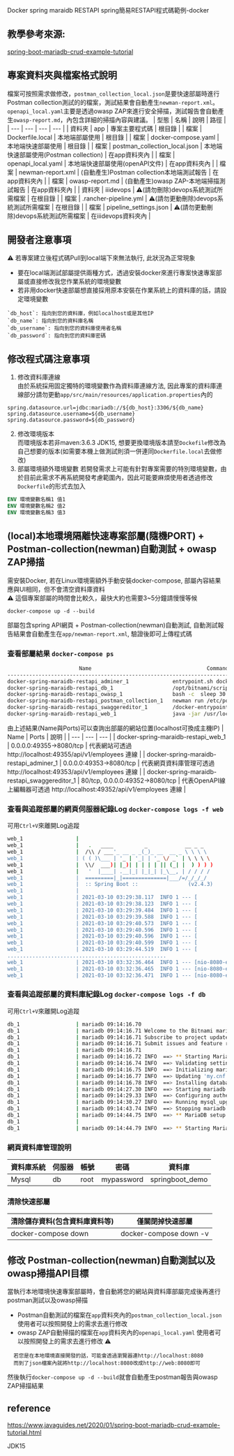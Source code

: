 Docker spring maraidb RESTAPI
spring簡易RESTAPI程式碼範例-docker

## 教學參考來源:
[spring-boot-mariadb-crud-example-tutorial](https://www.javaguides.net/2020/01/spring-boot-mariadb-crud-example-tutorial.html)

## 專案資料夾與檔案格式說明
檔案可按照需求做修改，`postman_collection_local.json`是要快速部屬時進行Postman collection測試的的檔案，測試結果會自動產生`newman-report.xml`。`openapi_local.yaml`主要是透過owasp ZAP來進行安全掃描，測試報告會自動產生`owasp-report.md`，內包含詳細的掃描內容與建議。
| 型態 | 名稱 | 說明 | 路徑 |
| --- | --- | --- | --- |
| 資料夾 | app | 專案主要程式碼 | 根目錄 |
| 檔案 | Dockerfile.local | 本地端部屬使用 | 根目錄 |
| 檔案 | docker-compose.yaml | 本地端快速部屬使用 | 根目錄 |
| 檔案 | postman_collection_local.json | 本地端快速部屬使用(Postman collection) | 在app資料夾內 |
| 檔案 | openapi_local.yaml | 本地端快速部屬使用(openAPI文件) | 在app資料夾內 | 
| 檔案 | newman-report.xml | (自動產生)Postman collection本地端測試報告 | 在app資料夾內 |
| 檔案 | owasp-report.md | (自動產生)owasp ZAP-本地端掃描測試報告 | 在app資料夾內 |
| 資料夾 | iiidevops | :warning:(請勿刪除)devops系統測試所需檔案 | 在根目錄 |
| 檔案 | .rancher-pipeline.yml | :warning:(請勿更動刪除)devops系統測試所需檔案 | 在根目錄 |
| 檔案 | pipeline_settings.json | :warning:(請勿更動刪除)devops系統測試所需檔案 | 在iiidevops資料夾內 | 

## 開發者注意事項
:warning: 若專案建立後程式碼Pull到local端下來無法執行, 此狀況為正常現象
* 要在local端測試部屬提供兩種方式，透過安裝docker來進行專案快速專案部屬或直接修改我您作業系統的環境變數
* 若非用docker快速部屬想直接採用原本安裝在作業系統上的資料庫的話，請設定環境變數
```env
`db_host`: 指向到您的資料庫，例如localhost或是其他IP
`db_name`: 指向到您的資料庫名稱
`db_username`: 指向到您的資料庫使用者名稱
`db_password`: 指向到您的資料庫密碼
```

## 修改程式碼注意事項
1. 修改資料庫連線  
由於系統採用固定獨特的環境變數作為資料庫連線方法, 因此專案的資料庫連線部分請勿更動`app/src/main/resources/application.properties`內的
```
spring.datasource.url=jdbc:mariadb://${db_host}:3306/${db_name}
spring.datasource.username=${db_username}
spring.datasource.password=${db_password}
```
2. 修改環境版本  
而環境版本若非maven:3.6.3 JDK15, 想要更換環境版本請至`Dockefile`修改為自己想要的版本(如需要本機上做測試則須一併連同`Dockerfile.local`去做修改)
3. 部屬環境額外環境變數
若開發需求上可能有針對專案需要的特別環境變數，由於目前此需求不再系統開發考慮範圍內，因此可能要麻煩使用者透過修改`Dockerfile`的形式去加入
```dockerfile
ENV 環境變數名稱1 值1
ENV 環境變數名稱2 值2
ENV 環境變數名稱3 值3
```

## (local)本地環境隔離快速專案部屬(隨機PORT) + Postman-collection(newman)自動測試 + owasp ZAP掃描
需安裝Docker, 若在Linux環境需額外手動安裝docker-compose, 部屬內容結果應與UI相同，但不會清空資料庫資料  
:warning: 這個專案部屬的時間會比較久，最快大約也需要3~5分鐘請慢慢等候
``` 
docker-compose up -d --build 
```
部屬包含spring API網頁 + Postman-collection(newman)自動測試, 自動測試報告結果會自動產生在`app/newman-report.xml`, 驗證後即可上傳程式碼
### 查看部屬結果 `docker-compose ps`
```sh
                       Name                                     Command                  State                    Ports
------------------------------------------------------------------------------------------------------------------------------------
docker-spring-maraidb-restapi_adminer_1              entrypoint.sh docker-php-e ...   Up             0.0.0.0:49353->8080/tcp
docker-spring-maraidb-restapi_db_1                   /opt/bitnami/scripts/maria ...   Up (healthy)   3306/tcp
docker-spring-maraidb-restapi_owasp_1                bash -c  sleep 30 && zap-a ...   Exit 2
docker-spring-maraidb-restapi_postman_collection_1   newman run /etc/postman/po ...   Exit 0
docker-spring-maraidb-restapi_swaggereditor_1        /docker-entrypoint.sh sh / ...   Up             80/tcp, 0.0.0.0:49352->8080/tcp
docker-spring-maraidb-restapi_web_1                  java -jar /usr/local/tomca ...   Up (healthy)   0.0.0.0:49355->8080/tcp
```
由上述結果(Name與Ports)可以查詢出部屬的網站位置(localhost可換成主機IP)
| Name | Ports | 說明 |
| --- | --- | --- |
| docker-spring-maraidb-restapi_web_1 | 0.0.0.0:49355->8080/tcp | 代表網站可透過 http://localhost:49355/api/v1/employees 連線 | 
| docker-spring-maraidb-restapi_adminer_1 | 0.0.0.0:49353->8080/tcp | 代表網頁資料庫管理可透過 http://localhost:49353/api/v1/employees 連線 |
| docker-spring-maraidb-restapi_swaggereditor_1 | 80/tcp, 0.0.0.0:49352->8080/tcp | 代表OpenAPI線上編輯器可透過 http://localhost:49352/api/v1/employees 連線 |
### 查看與追蹤部屬的網頁伺服器紀錄Log `docker-compose logs -f web`
可用`Ctrl+V`來離開Log追蹤
```sh
web_1                 |
web_1                 |   .   ____          _            __ _ _
web_1                 |  /\\ / ___'_ __ _ _(_)_ __  __ _ \ \ \ \
web_1                 | ( ( )\___ | '_ | '_| | '_ \/ _` | \ \ \ \
web_1                 |  \\/  ___)| |_)| | | | | || (_| |  ) ) ) )
web_1                 |   '  |____| .__|_| |_|_| |_\__, | / / / /
web_1                 |  =========|_|==============|___/=/_/_/_/
web_1                 |  :: Spring Boot ::                (v2.4.3)
web_1                 |
web_1                 | 2021-03-10 03:29:38.117  INFO 1 --- [           main] com.example.demo.DemoApplication         : Starting DemoApplication v0.0.1-SNAPSHOT using Java 11.0.10 on 2aedcf197dc3 with PID 1 (/usr/local/tomcat/webapps/ROOT.jar started by root in /usr/local/tomcat)
web_1                 | 2021-03-10 03:29:38.123  INFO 1 --- [           main] com.example.demo.DemoApplication         : No active profile set, falling back to default profiles: default
web_1                 | 2021-03-10 03:29:39.484  INFO 1 --- [           main] .s.d.r.c.RepositoryConfigurationDelegate : Bootstrapping Spring Data JPA repositories in DEFAULT mode.
web_1                 | 2021-03-10 03:29:39.588  INFO 1 --- [           main] .s.d.r.c.RepositoryConfigurationDelegate : Finished Spring Data repository scanning in 88 ms. Found 1 JPA repository interfaces.
web_1                 | 2021-03-10 03:29:40.573  INFO 1 --- [           main] o.s.b.w.embedded.tomcat.TomcatWebServer  : Tomcat initialized with port(s): 8080 (http)
web_1                 | 2021-03-10 03:29:40.596  INFO 1 --- [           main] o.apache.catalina.core.StandardService   : Starting service [Tomcat]
web_1                 | 2021-03-10 03:29:40.596  INFO 1 --- [           main] org.apache.catalina.core.StandardEngine  : Starting Servlet engine: [Apache Tomcat/9.0.43]
web_1                 | 2021-03-10 03:29:40.599  INFO 1 --- [           main] o.a.catalina.core.AprLifecycleListener   : Loaded Apache Tomcat Native library [1.2.26] using APR path ''
web_1                 | 2021-03-10 03:29:44.519  INFO 1 --- [           main] com.example.demo.DemoApplication         : Started DemoApplication in 7.437 seconds (JVM running for 8.386)
...................................................
web_1                 | 2021-03-10 03:32:36.464  INFO 1 --- [nio-8080-exec-1] o.a.c.c.C.[Tomcat].[localhost].[/]       : Initializing Spring DispatcherServlet 'dispatcherServlet'
web_1                 | 2021-03-10 03:32:36.465  INFO 1 --- [nio-8080-exec-1] o.s.web.servlet.DispatcherServlet        : Initializing Servlet 'dispatcherServlet'
web_1                 | 2021-03-10 03:32:36.471  INFO 1 --- [nio-8080-exec-1] o.s.web.servlet.DispatcherServlet        : Completed initialization in 5 ms
```
### 查看與追蹤部屬的資料庫紀錄Log `docker-compose logs -f db`
可用`Ctrl+V`來離開Log追蹤
```sh
db_1                  | mariadb 09:14:16.70
db_1                  | mariadb 09:14:16.71 Welcome to the Bitnami mariadb container
db_1                  | mariadb 09:14:16.71 Subscribe to project updates by watching https://github.com/bitnami/bitnami-docker-mariadb
db_1                  | mariadb 09:14:16.71 Submit issues and feature requests at https://github.com/bitnami/bitnami-docker-mariadb/issues
db_1                  | mariadb 09:14:16.71
db_1                  | mariadb 09:14:16.72 INFO  ==> ** Starting MariaDB setup **
db_1                  | mariadb 09:14:16.74 INFO  ==> Validating settings in MYSQL_*/MARIADB_* env vars
db_1                  | mariadb 09:14:16.75 INFO  ==> Initializing mariadb database
db_1                  | mariadb 09:14:16.77 INFO  ==> Updating 'my.cnf' with custom configuration
db_1                  | mariadb 09:14:16.78 INFO  ==> Installing database
db_1                  | mariadb 09:14:27.30 INFO  ==> Starting mariadb in background
db_1                  | mariadb 09:14:29.33 INFO  ==> Configuring authentication
db_1                  | mariadb 09:14:30.27 INFO  ==> Running mysql_upgrade
db_1                  | mariadb 09:14:43.74 INFO  ==> Stopping mariadb
db_1                  | mariadb 09:14:44.75 INFO  ==> ** MariaDB setup finished! **
db_1                  |
db_1                  | mariadb 09:14:44.79 INFO  ==> ** Starting MariaDB **

```
### 網頁資料庫管理說明
| 資料庫系統 | 伺服器 | 帳號 | 密碼 | 資料庫 |
| --- | --- | --- | --- | --- |
| Mysql | db | root | mypassword | springboot_demo |
### 清除快速部屬
| 清除儲存資料(包含資料庫資料等) | 僅關閉掉快速部屬 |
| --- | --- |
| docker-compose down | docker-compose down -v | 
## 修改 Postman-collection(newman)自動測試以及owasp掃描API目標
當執行本地環境快速專案部屬時，會自動將您的網站與資料庫部屬完成後再進行postman測試以及owasp掃描
* Postman自動測試的檔案在`app`資料夾內的`postman_collection_local.json` 使用者可以按照開發上的需求去進行修改
* owasp ZAP自動掃描的檔案在`app`資料夾內的`openapi_local.yaml` 使用者可以按照開發上的需求去進行修改
:warning: 
```
  若您是在本地環境直接開發的話，可能會透過瀏覽器連http://localhost:8080
  而到了json檔案內就將http://localhost:8080改成http://web:8080即可
```
然後執行`docker-compose up -d --build`就會自動產生postman報告與owasp ZAP掃描結果



## reference
https://www.javaguides.net/2020/01/spring-boot-mariadb-crud-example-tutorial.html

JDK15
